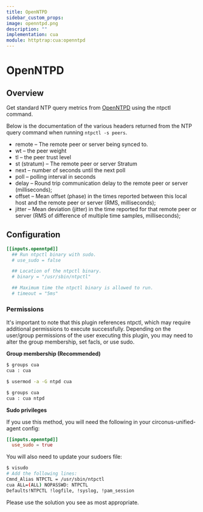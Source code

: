 ```yaml
---
title: OpenNTPD
sidebar_custom_props:
image: openntpd.png
description: ""
implementation: cua
module: httptrap:cua:openntpd
---
```


# OpenNTPD

## Overview

Get standard NTP query metrics from [OpenNTPD](http://www.openntpd.org/) using the ntpctl command.

Below is the documentation of the various headers returned from the NTP query
command when running `ntpctl -s peers`.

- remote – The remote peer or server being synced to.
- wt – the peer weight
- tl – the peer trust level
- st (stratum) – The remote peer or server Stratum
- next – number of seconds until the next poll
- poll – polling interval in seconds
- delay – Round trip communication delay to the remote peer
  or server (milliseconds);
- offset – Mean offset (phase) in the times reported between this local host and
  the remote peer or server (RMS, milliseconds);
- jitter – Mean deviation (jitter) in the time reported for that remote peer or
  server (RMS of difference of multiple time samples, milliseconds);

## Configuration

```toml
[[inputs.openntpd]]
  ## Run ntpctl binary with sudo.
  # use_sudo = false

  ## Location of the ntpctl binary.
  # binary = "/usr/sbin/ntpctl"

  ## Maximum time the ntpctl binary is allowed to run.
  # timeout = "5ms"
```

### Permissions

It's important to note that this plugin references ntpctl, which may require
additional permissions to execute successfully.
Depending on the user/group permissions of the user executing this
plugin, you may need to alter the group membership, set facls, or use sudo.

**Group membership (Recommended)**

```bash
$ groups cua
cua : cua

$ usermod -a -G ntpd cua

$ groups cua
cua : cua ntpd
```

**Sudo privileges**

If you use this method, you will need the following in your circonus-unified-agent config:

```toml
[[inputs.openntpd]]
  use_sudo = true
```

You will also need to update your sudoers file:

```bash
$ visudo
# Add the following lines:
Cmnd_Alias NTPCTL = /usr/sbin/ntpctl
cua ALL=(ALL) NOPASSWD: NTPCTL
Defaults!NTPCTL !logfile, !syslog, !pam_session
```

Please use the solution you see as most appropriate.
